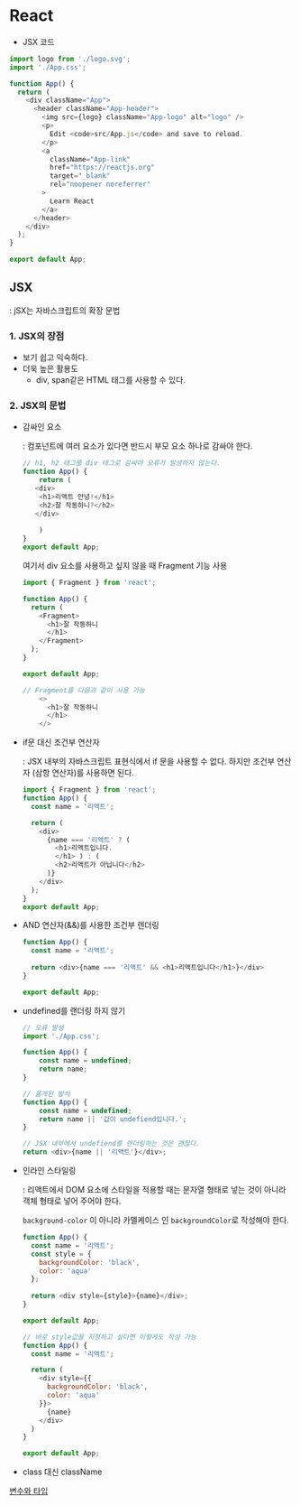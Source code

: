 # React

- JSX 코드

```js
import logo from './logo.svg';
import './App.css';

function App() {
  return (
    <div className="App">
      <header className="App-header">
        <img src={logo} className="App-logo" alt="logo" />
        <p>
          Edit <code>src/App.js</code> and save to reload.
        </p>
        <a
          className="App-link"
          href="https://reactjs.org"
          target="_blank"
          rel="noopener noreferrer"
        >
          Learn React
        </a>
      </header>
    </div>
  );
}

export default App;
```

## JSX

: jSX는 자바스크립트의 확장 문법

### 1. JSX의 장점

- 보기 쉽고 익숙하다.
- 더욱 높은 활용도
  - div, span같은 HTML 태그를 사용할 수 있다.



### 2. JSX의 문법

- 감싸인 요소 

  : 컴포넌트에 여러 요소가 있다면 반드시 부모 요소 하나로 감싸야 한다.

  ```js
  // h1, h2 태그를 div 태그로 감싸야 오류가 발생하지 않는다.
  function App() {
      return (
     <div>
      <h1>리액트 안녕!</h1>
      <h2>잘 작동하니?</h2>
     </div>
      
      )
  }
  export default App;
  ```


  여기서 div 요소를 사용하고 싶지 않을 때 Fragment 기능 사용

  ```js
  import { Fragment } from 'react';
  
  function App() {
    return (
      <Fragment>
        <h1>잘 작동하니
        </h1>
      </Fragment>
    );
  }
  
  export default App;
  
  // Fragment를 다음과 같이 사용 가능
      <>
        <h1>잘 작동하니
        </h1>
      </>
  ```

  

- if문 대신 조건부 연산자

  : JSX 내부의 자바스크립트 표현식에서 if 문을 사용할 수 없다.
  하지만 조건부 연산자 (삼항 연산자)를 사용하면 된다.

  ```js
  import { Fragment } from 'react';
  function App() {
    const name = '리액트';
  
    return (
      <div>
        {name === '리액트' ? (
          <h1>리액트입니다.
          </h1> ) : (
          <h2>리액트가 아닙니다</h2>
        )}
      </div>
    );
  }
  export default App;
  ```



- AND 연산자(&&)를 사용한 조건부 렌더링

  ```js
  function App() {
    const name = '리액트';
    
    return <div>{name === '리액트' && <h1>리액트입니다</h1>}</div>
  }
  
  export default App;
  ```

  

- undefined를 랜더링 하지 않기 

  ```js
  // 오류 발생
  import './App.css';
  
  function App() {
      const name = undefined;
      return name;
  }
  
  // 옳게된 방식
  function App() {
      const name = undefined;
      return name || '값이 undefiend입니다.';
  }
  
  // JSX 내부에서 undefiend를 렌더링하는 것은 괜찮다.
  return <div>{name || '리액트'}</div>;
  ```

  

- 인라인 스타일링

  : 리액트에서 DOM 요소에 스타일을 적용할 때는 문자열 형태로 넣는 것이 아니라 객체 형태로 넣어 주어야 한다. 

  `background-color` 이 아니라  카멜케이스 인 `backgroundColor`로 작성해야 한다.

  ```js
  function App() {
    const name = '리액트';
    const style = {
      backgroundColor: 'black',
      color: 'aqua'
    };
    
    return <div style={style}>{name}</div>;
  }
  
  export default App;
  
  // 바로 style값을 지정하고 싶다면 이렇게도 작성 가능
  function App() {
    const name = '리액트';
  
    return (
      <div style={{
        backgroundColor: 'black',
        color: 'aqua'
      }}>
        {name}
      </div>
    )
  }
  
  export default App;
  ```

  

- class 대신 className

  

[변수와 타입](react/00_변수와타입.md)